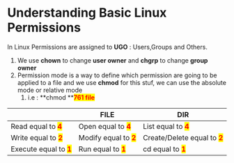 # Understanding Basic Linux Permissions

In Linux Permissions are assigned to **UGO** : Users,Groups and Others.

1. We use **chown** to change **user owner** and **chgrp** to change **group owner**
2. Permission mode is a way to define which permission are going to be applied to a file and we use **chmod** for this stuf, we can use the absolute mode or relative mode
   1. i.e : **chmod **<mark style="color:red;">**761 file**</mark>

|                                                        | FILE                                                  | DIR                                                          |
| ------------------------------------------------------ | ----------------------------------------------------- | ------------------------------------------------------------ |
| Read equal to <mark style="color:red;">**4**</mark>    | Open equal to <mark style="color:red;">**4**</mark>   | List equal to <mark style="color:red;">**4**</mark>          |
| Write equal to <mark style="color:red;">**2**</mark>   | Modify equal to <mark style="color:red;">**2**</mark> | Create/Delete equal to <mark style="color:red;">**2**</mark> |
| Execute equal to <mark style="color:red;">**1**</mark> | Run equal to <mark style="color:red;">**1**</mark>    | cd equal to <mark style="color:red;">**1**</mark>            |

